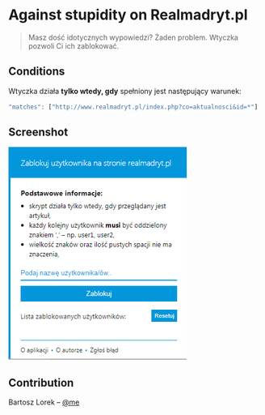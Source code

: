 # Against stupidity on Realmadryt.pl

> Masz dość idotycznych wypowiedzi? Żaden problem. Wtyczka pozwoli Ci ich zablokować.

## Conditions

Wtyczka działa **tylko wtedy, gdy** spełniony jest następujący warunek:

```js
"matches": ["http://www.realmadryt.pl/index.php?co=aktualnosci&id=*"]
```

## Screenshot

![](extention.png)

## Contribution

Bartosz Lorek – [@me](mailto:balorek@interia.pl)
